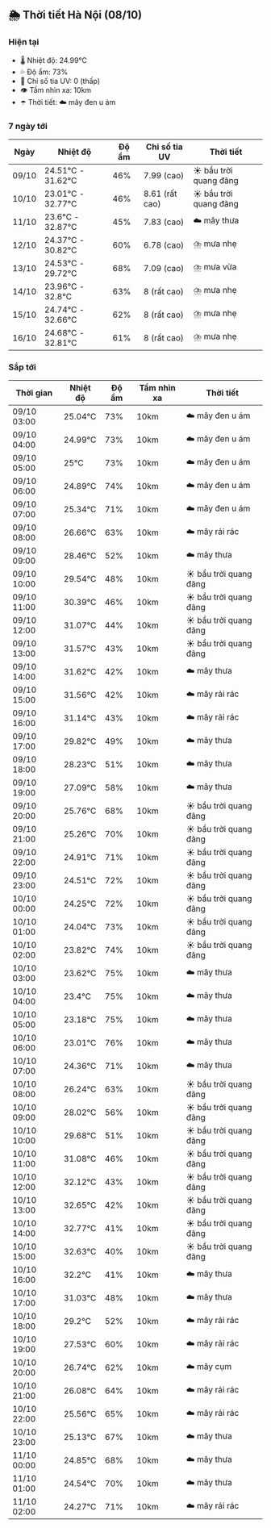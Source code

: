 ## 🌦️ Thời tiết Hà Nội (08/10)

### Hiện tại

- 🌡️ Nhiệt độ: 24.99℃
- 💦 Độ ẩm: 73%
- 🌟 Chỉ số tia UV: 0 (thấp)
- 👁️ Tầm nhìn xa: 10km
- ☂️ Thời tiết: ☁️ mây đen u ám

### 7 ngày tới

| Ngày | Nhiệt độ | Độ ẩm | Chỉ số tia UV | Thời tiết |
| --- | --- | --- | --- | --- |
| 09/10 | 24.51℃ - 31.62℃ | 46% | 7.99 (cao) | ☀️ bầu trời quang đãng |
| 10/10 | 23.01℃ - 32.77℃ | 46% | 8.61 (rất cao) | ☀️ bầu trời quang đãng |
| 11/10 | 23.6℃ - 32.87℃ | 45% | 7.83 (cao) | ☁️ mây thưa |
| 12/10 | 24.37℃ - 30.82℃ | 60% | 6.78 (cao) | ⛈️ mưa nhẹ |
| 13/10 | 24.53℃ - 29.72℃ | 68% | 7.09 (cao) | ⛈️ mưa vừa |
| 14/10 | 23.96℃ - 32.8℃ | 63% | 8 (rất cao) | ⛈️ mưa nhẹ |
| 15/10 | 24.74℃ - 32.66℃ | 62% | 8 (rất cao) | ⛈️ mưa nhẹ |
| 16/10 | 24.68℃ - 32.81℃ | 61% | 8 (rất cao) | ⛈️ mưa nhẹ |

### Sắp tới

| Thời gian | Nhiệt độ | Độ ẩm | Tầm nhìn xa | Thời tiết |
| --- | --- | --- | --- | --- |
| 09/10 03:00 | 25.04℃ | 73% | 10km | ☁️ mây đen u ám |
| 09/10 04:00 | 24.99℃ | 73% | 10km | ☁️ mây đen u ám |
| 09/10 05:00 | 25℃ | 73% | 10km | ☁️ mây đen u ám |
| 09/10 06:00 | 24.89℃ | 74% | 10km | ☁️ mây đen u ám |
| 09/10 07:00 | 25.34℃ | 71% | 10km | ☁️ mây đen u ám |
| 09/10 08:00 | 26.66℃ | 63% | 10km | ☁️ mây rải rác |
| 09/10 09:00 | 28.46℃ | 52% | 10km | ☁️ mây thưa |
| 09/10 10:00 | 29.54℃ | 48% | 10km | ☀️ bầu trời quang đãng |
| 09/10 11:00 | 30.39℃ | 46% | 10km | ☀️ bầu trời quang đãng |
| 09/10 12:00 | 31.07℃ | 44% | 10km | ☀️ bầu trời quang đãng |
| 09/10 13:00 | 31.57℃ | 43% | 10km | ☀️ bầu trời quang đãng |
| 09/10 14:00 | 31.62℃ | 42% | 10km | ☁️ mây thưa |
| 09/10 15:00 | 31.56℃ | 42% | 10km | ☁️ mây rải rác |
| 09/10 16:00 | 31.14℃ | 43% | 10km | ☁️ mây rải rác |
| 09/10 17:00 | 29.82℃ | 49% | 10km | ☁️ mây thưa |
| 09/10 18:00 | 28.23℃ | 51% | 10km | ☁️ mây thưa |
| 09/10 19:00 | 27.09℃ | 58% | 10km | ☁️ mây thưa |
| 09/10 20:00 | 25.76℃ | 68% | 10km | ☀️ bầu trời quang đãng |
| 09/10 21:00 | 25.26℃ | 70% | 10km | ☀️ bầu trời quang đãng |
| 09/10 22:00 | 24.91℃ | 71% | 10km | ☀️ bầu trời quang đãng |
| 09/10 23:00 | 24.51℃ | 72% | 10km | ☀️ bầu trời quang đãng |
| 10/10 00:00 | 24.25℃ | 72% | 10km | ☀️ bầu trời quang đãng |
| 10/10 01:00 | 24.04℃ | 73% | 10km | ☀️ bầu trời quang đãng |
| 10/10 02:00 | 23.82℃ | 74% | 10km | ☀️ bầu trời quang đãng |
| 10/10 03:00 | 23.62℃ | 75% | 10km | ☁️ mây thưa |
| 10/10 04:00 | 23.4℃ | 75% | 10km | ☁️ mây thưa |
| 10/10 05:00 | 23.18℃ | 75% | 10km | ☁️ mây thưa |
| 10/10 06:00 | 23.01℃ | 76% | 10km | ☁️ mây thưa |
| 10/10 07:00 | 24.36℃ | 71% | 10km | ☁️ mây thưa |
| 10/10 08:00 | 26.24℃ | 63% | 10km | ☀️ bầu trời quang đãng |
| 10/10 09:00 | 28.02℃ | 56% | 10km | ☀️ bầu trời quang đãng |
| 10/10 10:00 | 29.68℃ | 51% | 10km | ☀️ bầu trời quang đãng |
| 10/10 11:00 | 31.08℃ | 46% | 10km | ☀️ bầu trời quang đãng |
| 10/10 12:00 | 32.12℃ | 43% | 10km | ☀️ bầu trời quang đãng |
| 10/10 13:00 | 32.65℃ | 42% | 10km | ☀️ bầu trời quang đãng |
| 10/10 14:00 | 32.77℃ | 41% | 10km | ☀️ bầu trời quang đãng |
| 10/10 15:00 | 32.63℃ | 40% | 10km | ☀️ bầu trời quang đãng |
| 10/10 16:00 | 32.2℃ | 41% | 10km | ☁️ mây thưa |
| 10/10 17:00 | 31.03℃ | 48% | 10km | ☁️ mây thưa |
| 10/10 18:00 | 29.2℃ | 52% | 10km | ☁️ mây rải rác |
| 10/10 19:00 | 27.53℃ | 60% | 10km | ☁️ mây rải rác |
| 10/10 20:00 | 26.74℃ | 62% | 10km | ☁️ mây cụm |
| 10/10 21:00 | 26.08℃ | 64% | 10km | ☁️ mây rải rác |
| 10/10 22:00 | 25.56℃ | 65% | 10km | ☁️ mây rải rác |
| 10/10 23:00 | 25.13℃ | 67% | 10km | ☁️ mây thưa |
| 11/10 00:00 | 24.85℃ | 68% | 10km | ☁️ mây thưa |
| 11/10 01:00 | 24.54℃ | 70% | 10km | ☁️ mây thưa |
| 11/10 02:00 | 24.27℃ | 71% | 10km | ☁️ mây rải rác |
